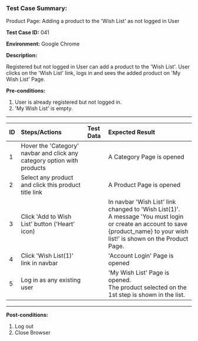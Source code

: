 
### Test Case Summary:

Product Page: Adding a product to the 'Wish List' as not logged in User

**Test Case ID:** 041

**Environment:** Google Chrome

**Description:**

Registered but not logged in User can add a product to the 'Wish List'. User clicks on the 'Wish List' link, logs in and sees the added product on 'My Wish List' Page.

**Pre-conditions:**
1. User is already registered but not logged in. 
2. 'My Wish List' is empty.

---

|      ID       | Steps/Actions |  Test Data  | Expected Result |
| ------------- |:------------- | :---------  | :--------------|
|       1       | Hover the 'Category' navbar and click any category option with products |             | A Category Page is opened |
|       2       | Select any product and click this product title link |             | A Product Page is opened |
|       3       | Click 'Add to Wish List' button ('Heart' icon) |             | In navbar 'Wish List' link changed to 'Wish List(1)'.<br> A message 'You must login or create an account to save {product_name} to your wish list!' is shown on the Product Page.|
|       4       | Click 'Wish List(1)' link in navbar |             | 'Account Login' Page is opened |
|       5       | Log in as any existing user |             | 'My Wish List' Page is opened.<br> The product selected on the 1st step is shown in the list.|


---

**Post-conditions:**
1. Log out
2. Close Browser
